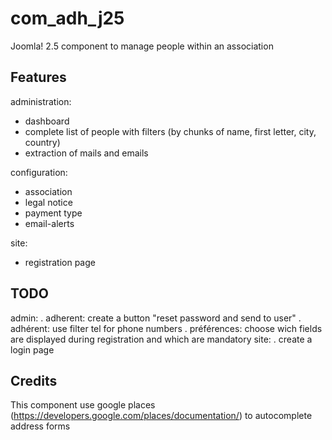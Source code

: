 com_adh_j25
===========

Joomla! 2.5 component to manage people within an association

Features
--------
administration:
* dashboard
* complete list of people with filters (by chunks of name, first letter, city, country)
* extraction of mails and emails

configuration:
* association
* legal notice
* payment type
* email-alerts

site:
* registration page

TODO
----
admin:
. adherent: create a button "reset password and send to user"
. adhérent: use filter tel for phone numbers
. préférences: choose wich fields are displayed during registration and which are mandatory
site:
. create a login page


Credits
-------
This component use google places (https://developers.google.com/places/documentation/) to autocomplete address forms
